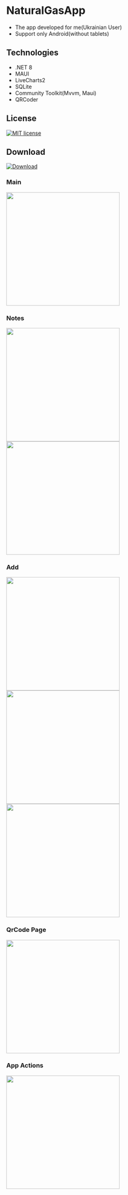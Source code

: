 # NaturalGasApp
- The app developed for me(Ukrainian User)
- Support only Android(without tablets)

## Technologies
- .NET 8
- MAUI
- LiveCharts2
- SQLite
- Community Toolkit(Mvvm, Maui)
- QRCoder

## License
[![MIT license](https://img.shields.io/badge/License-MIT-green.svg)](https://github.com/VitaliiVoitovych/ElectricityApp/blob/master/LICENSE.txt)

## Download
[![Download](https://img.shields.io/badge/Download-238636)](https://github.com/VitaliiVoitovych/NaturalGasApp/releases)

### Main
<img  src="/Screenshots/main.jpg" width="300">

### Notes
<img  src="/Screenshots/notes.jpg" width="300">
<img  src="/Screenshots/notes2.jpg" width="300">

### Add
<img  src="/Screenshots/add.jpg" width="300">
<img  src="/Screenshots/add_month_picker.jpg" width="300">
<img  src="/Screenshots/add_year_picker.jpg" width="300">

### QrCode Page
<img src="/Screenshots/qr_code_popup.jpg" width="300">

### App Actions
<img src="/Screenshots/app_actions.jpg" width="300">